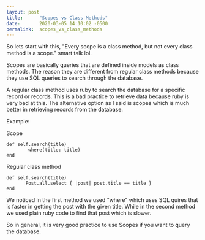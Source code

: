 ```yaml
---
layout: post
title:      "Scopes vs Class Methods"
date:       2020-03-05 14:10:02 -0500
permalink:  scopes_vs_class_methods
---
```



So lets start with this, "Every scope is a class method, but not every class method is a scope." smart talk lol.

Scopes are basically queries that are defined inside models as class methods. The reason they are different from regular class methods because they use SQL queries to search through the database.

A regular class method uses ruby to search the database for a specific record or records. This is a bad practice to retrieve data because ruby is very bad at this. The alternative option as I said is scopes which is much better in retrieving records from the database.

Example:

Scope
```
def self.search(title)
        where(title: title)
end
```

Regular class method
```
def self.search(title)
       Post.all.select { |post| post.title == title }
end
```

We noticed in the first method we used "where" which uses SQL quires that is faster in getting the post with the given title. While in the second method we used plain ruby code to find that post which is slower.

So in general, it is very good practice to use Scopes if you want to query the database.
